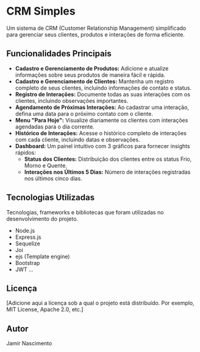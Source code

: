 # CRM Simples

Um sistema de CRM (Customer Relationship Management) simplificado para gerenciar seus clientes, produtos e interações de forma eficiente.

## Funcionalidades Principais

* **Cadastro e Gerenciamento de Produtos:** Adicione e atualize informações sobre seus produtos de maneira fácil e rápida.
* **Cadastro e Gerenciamento de Clientes:** Mantenha um registro completo de seus clientes, incluindo informações de contato e status.
* **Registro de Interações:** Documente todas as suas interações com os clientes, incluindo observações importantes.
* **Agendamento de Próximas Interações:** Ao cadastrar uma interação, defina uma data para o próximo contato com o cliente.
* **Menu "Para Hoje":** Visualize diariamente os clientes com interações agendadas para o dia corrente.
* **Histórico de Interações:** Acesse o histórico completo de interações com cada cliente, incluindo datas e observações.
* **Dashboard:** Um painel intuitivo com 3 gráficos para fornecer insights rápidos:
    * **Status dos Clientes:** Distribuição dos clientes entre os status Frio, Morno e Quente.
    * **Interações nos Últimos 5 Dias:** Número de interações registradas nos últimos cinco dias.

## Tecnologias Utilizadas

Tecnologias, frameworks e bibliotecas que foram utilizadas no desenvolvimento do projeto.

* Node.js
* Express.js
* Sequelize
* Joi
* ejs (Template engine)
* Bootstrap
* JWT
    ...

## Licença

[Adicione aqui a licença sob a qual o projeto está distribuído. Por exemplo, MIT License, Apache 2.0, etc.]

## Autor

Jamir Nascimento
